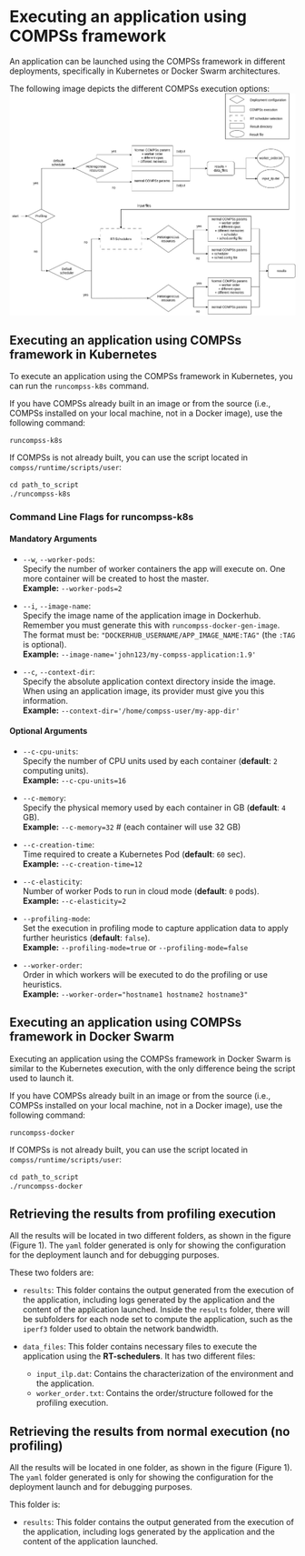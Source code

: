 # Executing an application using COMPSs framework 

An application can be launched using the COMPSs framework in different deployments, specifically in Kubernetes or Docker Swarm architectures.

The following image depicts the different COMPSs execution options:
![Figure 1: Diagram of COMPSs Executions](../../../../utils/readme-content/compss-executions.png)

## Executing an application using COMPSs framework in Kubernetes

To execute an application using the COMPSs framework in Kubernetes, you can run the `runcompss-k8s` command.

If you have COMPSs already built in an image or from the source (i.e., COMPSs installed on your local machine, not in a Docker image), use the following command:

```
runcompss-k8s 
```

If COMPSs is not already built, you can use the script located in `compss/runtime/scripts/user`:

```
cd path_to_script
./runcompss-k8s 
```

### Command Line Flags for runcompss-k8s

#### Mandatory Arguments

- `--w`, `--worker-pods`:  
  Specify the number of worker containers the app will execute on. One more container will be created to host the master.  
  **Example:** `--worker-pods=2`

- `--i`, `--image-name`:  
  Specify the image name of the application image in Dockerhub. Remember you must generate this with `runcompss-docker-gen-image`. The format must be: `"DOCKERHUB_USERNAME/APP_IMAGE_NAME:TAG"` (the `:TAG` is optional).  
  **Example:** `--image-name='john123/my-compss-application:1.9'`

- `--c`, `--context-dir`:  
  Specify the absolute application context directory inside the image. When using an application image, its provider must give you this information.  
  **Example:** `--context-dir='/home/compss-user/my-app-dir'`

#### Optional Arguments

- `--c-cpu-units`:  
  Specify the number of CPU units used by each container (**default**: `2` computing units).  
  **Example:** `--c-cpu-units=16`

- `--c-memory`:  
  Specify the physical memory used by each container in GB (**default**: `4` GB).  
  **Example:** `--c-memory=32`  # (each container will use 32 GB)

- `--c-creation-time`:  
  Time required to create a Kubernetes Pod (**default**: `60` sec).  
  **Example:** `--c-creation-time=12`

- `--c-elasticity`:  
  Number of worker Pods to run in cloud mode (**default**: `0` pods).  
  **Example:** `--c-elasticity=2`

- `--profiling-mode`:  
  Set the execution in profiling mode to capture application data to apply further heuristics (**default**: `false`).  
  **Example:** `--profiling-mode=true` or `--profiling-mode=false`

- `--worker-order`:  
  Order in which workers will be executed to do the profiling or use heuristics.  
  **Example:** `--worker-order="hostname1 hostname2 hostname3"`

## Executing an application using COMPSs framework in Docker Swarm

Executing an application using the COMPSs framework in Docker Swarm is similar to the Kubernetes execution, with the only difference being the script used to launch it.

If you have COMPSs already built in an image or from the source (i.e., COMPSs installed on your local machine, not in a Docker image), use the following command:

```
runcompss-docker 
```

If COMPSs is not already built, you can use the script located in `compss/runtime/scripts/user`:

```
cd path_to_script
./runcompss-docker 
```

## Retrieving the results from profiling execution

All the results will be located in two different folders, as shown in the figure (Figure 1). The `yaml` folder generated is only for showing the configuration for the deployment launch and for debugging purposes.

These two folders are:
*   `results`: This folder contains the output generated from the execution of the application, including logs generated by the application and the content of the application launched. Inside the `results` folder, there will be subfolders for each node set to compute the application, such as the `iperf3` folder used to obtain the network bandwidth.

*   `data_files`: This folder contains necessary files to execute the application using the **RT-schedulers**. It has two different files:
    *   `input_ilp.dat`: Contains the characterization of the environment and the application.
    *   `worker_order.txt`: Contains the order/structure followed for the profiling execution.

## Retrieving the results from normal execution (no profiling)

All the results will be located in one folder, as shown in the figure (Figure 1). The `yaml` folder generated is only for showing the configuration for the deployment launch and for debugging purposes.

This folder is:
*   `results`: This folder contains the output generated from the execution of the application, including logs generated by the application and the content of the application launched.